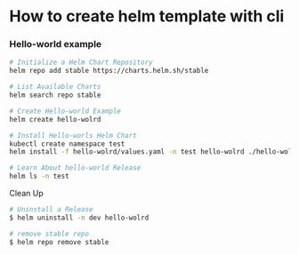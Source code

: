 # How to create helm template with cli


### Hello-world example
``` bash
# Initialize a Helm Chart Repository
helm repo add stable https://charts.helm.sh/stable

```

``` bash
# List Available Charts
helm search repo stable

```

``` bash
# Create Hello-world Example
helm create hello-wolrd

```


``` bash
# Install Hello-worls Helm Chart
kubectl create namespace test
helm install -f hello-wolrd/values.yaml -n test hello-wolrd ./hello-wolrd

```


``` bash
# Learn About hello-world Release
helm ls -n test

```

Clean Up
``` bash
# Uninstall a Release
$ helm uninstall -n dev hello-wolrd

# remove stable repo
$ helm repo remove stable

```


